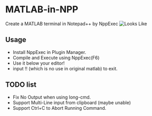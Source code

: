 # MATLAB-in-NPP
Create a MATLAB terminal in Notepad++ by NppExec
![Looks Like](https://i.stack.imgur.com/60zIz.png)
## Usage
- Install NppExec in Plugin Manager.
- Compile and Execute using NppExec(F6)
- Use it below your editor!
- input !! (which is no use in original matlab) to exit.
## TODO list
- Fix No Output when using long-cmd.
- Support Multi-Line input from clipboard (maybe unable)
- Support Ctrl+C to Abort Running Command.